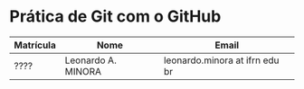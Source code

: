 # Prática de Git com o GitHub

Matrícula | Nome | Email
--- | --- | --
???? | Leonardo A. MINORA | leonardo.minora at ifrn edu br
